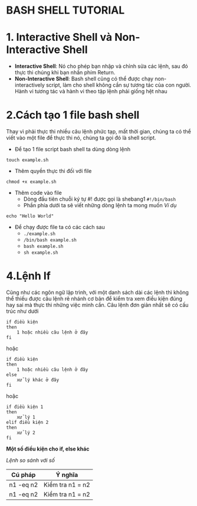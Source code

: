 # BASH SHELL TUTORIAL 

# 1. Interactive Shell và Non-Interactive Shell
- **Interactive Shell**: Nó cho phép bạn nhập và chỉnh sửa các lệnh, sau đó thực thi chúng khi bạn nhấn phím Return.
- **Non-Interactive Shell**: Bash shell cũng có thể được chạy non-interactively script, làm cho shell không cần sự tương tác của con người. Hành vi tương tác và hành vi theo tập lệnh phải giống hệt nhau 
# 2.Cách tạo 1 file bash shell

Thay vì phải thực thi nhiều câu lệnh phức tạp, mất thời gian, chúng ta có thể viết vào một file để thực thi nó, chúng ta gọi đó là shell script.

- Để tạo 1 file script bash shell ta dùng dòng lệnh 
```
touch example.sh
```
- Thêm quyền thực thi đối với file
```
chmod +x example.sh
```
- Thêm code vào file 
    - Dòng đầu tiên chuỗi ký tự #! được gọi là shebang1 `#!/bin/bash`
    - Phần phía dưới ta sẽ viết những dòng lệnh ta mong muốn 
*Ví dụ*
```
echo "Hello World"
```

- Để chạy được file ta có các cách sau 
    - `./example.sh`
    - `/bin/bash example.sh`
    - `bash example.sh`
    - `sh example.sh`


# 4.Lệnh If

Cũng như các ngôn ngữ lập trình, với một danh sách dài các lệnh thì không thể thiếu được câu lệnh rẽ nhánh cơ bản để kiểm tra xem điều kiện đúng hay sai mà thực thi những việc mình cần.
Câu lệnh đơn giản nhất sẽ có cấu trúc như dưới

```
if điều kiện
then
	1 hoặc nhiều câu lệnh ở đây
fi
```
hoặc 
```
if điều kiện
then
	1 hoặc nhiều câu lệnh ở đây
else
    xử lý khác ở đây
fi
```
hoặc
```
if điều kiện 1
then
	xử lý 1
elif điều kiện 2
then
	xử lý 2
fi
```

**Một số điều kiện cho if, else khác**

*Lệnh so sánh với số*


| Cú pháp |Ý nghĩa|
|---|---|
|n1 -eq n2|Kiểm tra n1 = n2|
|n1 -eq n2|Kiểm tra n1 = n2|
